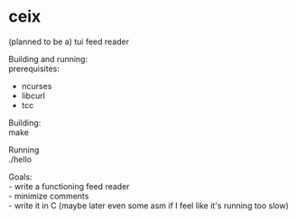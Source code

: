 # ceix
(planned to be a) tui feed reader <br />

Building and running: <br />
prerequisites: <br />
- ncurses <br />
- libcurl <br />
- tcc <br />

Building: <br />
make <br />

Running <br />
./hello <br />

Goals: <br />
	- write a functioning feed reader <br />
	- minimize comments <br />
	- write it in C (maybe later even some asm if I feel like it's running too slow) <br />
